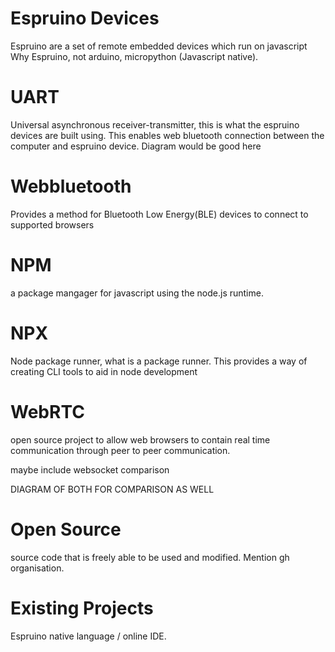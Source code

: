 # Espruino Devices

Espruino are a set of remote embedded devices which run on javascript
Why Espruino, not arduino, micropython (Javascript native).

# UART

Universal asynchronous receiver-transmitter, this is what the espruino devices are built using. This enables web bluetooth connection between the computer and espruino device. Diagram would be good here

# Webbluetooth

Provides a method for Bluetooth Low Energy(BLE) devices to connect to supported browsers

# NPM

a package mangager for javascript using the node.js runtime.

# NPX

Node package runner, what is a package runner. This provides a way of creating CLI tools to aid in node development

# WebRTC

open source project to allow web browsers to contain real time communication through peer to peer communication.

maybe include websocket comparison

DIAGRAM OF BOTH FOR COMPARISON AS WELL

# Open Source

source code that is freely able to be used and modified. Mention gh organisation.

# Existing Projects

Espruino native language / online IDE.
